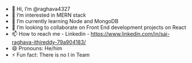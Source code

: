 - 👋 Hi, I’m @raghava4327
- 👀 I’m interested in MERN stack
- 🌱 I’m currently learning Node and MongoDB
- 💞️ I’m looking to collaborate on Front End development projects on React
- 📫 How to reach me - Linkedin - https://www.linkedin.com/in/sai-raghava-ithireddy-79a904183/
- 😄 Pronouns: He/him
- ⚡ Fun fact: There is no I in Team

<!---
raghava4327/raghava4327 is a ✨ special ✨ repository because its `README.md` (this file) appears on your GitHub profile.
You can click the Preview link to take a look at your changes.
--->
